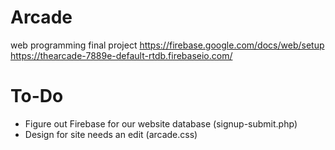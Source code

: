 # Arcade
web programming final project
https://firebase.google.com/docs/web/setup
https://thearcade-7889e-default-rtdb.firebaseio.com/

# To-Do
- Figure out Firebase for our website database (signup-submit.php)
- Design for site needs an edit (arcade.css)
